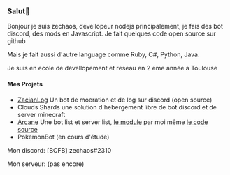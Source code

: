 ### Salut👋

Bonjour je suis zechaos, dévellopeur nodejs principalement, je fais des bot discord, des mods en Javascript. Je fait quelques code open source sur github

Mais je fait aussi d'autre language comme Ruby, C#, Python, Java.

Je suis en ecole de dévellopement et reseau en 2 éme année a Toulouse

#### Mes Projets
  - [ZacianLog](https://github.com/zechaos031/ZacianLogs) Un bot de moeration et de log sur discord (open source)
  - Clouds Shards une solution d'hebergement libre de bot discord et de server minecraft
  - [Arcane](https://arcane-center.xyz/) Une bot list et server list, [le module](https://www.npmjs.com/package/abcapi) par moi même [le code source](https://github.com/Arcane-Bot-Center/abcAPI)
  - PokemonBot (en cours d'étude)
  
Mon discord: [BCFB] zechaos#2310

Mon serveur: (pas encore)
  
